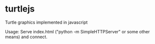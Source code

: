 # turtlejs
Turtle graphics implemented in javascript

Usage: Serve index.html ("python -m SimpleHTTPServer" or some other means) and connect.
